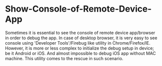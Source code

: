 Show-Console-of-Remote-Device-App
=================================

Sometimes it is essential to see the console of remote device app/browser in order to debug the app. 
In case of desktop browser, it is very easy to see console using 'Developer Tools'/Firebug like utility in Chrome/Firefox/IE. However, it is more or less complex to initialize the debug setup in device; be it Android or iOS. And almost impossible to debug iOS app without MAC machine.
This utility comes to the rescue in such scenario.
